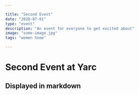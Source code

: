 ```yaml
---

title: "Second Event"
date: "2020-07-01"
type: "event"
description: "An event for everyone to get excited about"
image: "some-image.jpg"
tags: "women home"

---
```


# Second Event at Yarc
## Displayed in markdown

